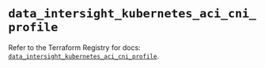 # `data_intersight_kubernetes_aci_cni_profile`

Refer to the Terraform Registry for docs: [`data_intersight_kubernetes_aci_cni_profile`](https://registry.terraform.io/providers/ciscodevnet/intersight/1.0.71/docs/data-sources/kubernetes_aci_cni_profile).
